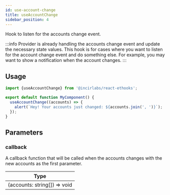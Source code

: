 ```yaml
---
id: use-account-change
title: useAccountChange
sidebar_position: 4
---
```


Hook to listen for the accounts change event.

:::info
Provider is already handling the accounts change event and update the necessary state values.
This hook is for cases where you want to listen for the account change event and do something else.
For example, you may want to show a notification when the account changes.
:::

## Usage

```jsx
import {useAccountChange} from '@incirlabs/react-ethooks';

export default function MyComponent() {
  useAccountChange((accounts) => {
    alert(`Hey! Your accounts just changed: ${accounts.join(', ')}`);
  });
}
```

## Parameters

### callback

A callback function that will be called when the accounts changes with the new accounts as the first parameter.

| Type                         |
| ---------------------------- |
| (accounts: string[]) => void |
